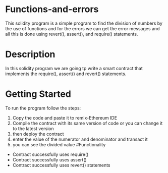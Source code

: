 # Functions-and-errors
This solidity program is a simple program to find the division of numbers by the use of functions and for the errors we can get the error messages and all this is done using revert(), assert(), and require() statements.
# Description
In this solidity program we are going tp write a smart contract that implements the require(), assert() and revert() statements.
# Getting Started
To run the program follow the steps:
1. Copy the code and paste it to remix-Ethereum IDE
2. Compile the contract with its same version of code or you can change it to the latest version
3. then deploy the contract 
4. enter the value of the numerator and denominator and transact it
5. you can see the divided value
#Functionality
* Contract successfully uses require()
* Contract successfully uses assert()
* Contract successfully uses revert() statements
